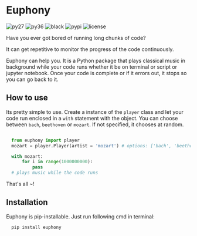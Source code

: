 # Euphony

![py27](https://img.shields.io/badge/python-2.7-brightgreen)
![py36](https://img.shields.io/badge/python-3.6%2B-brightgreen)
![black](https://img.shields.io/badge/black--white)
![pypi](https://img.shields.io/badge/pypi-v0.0.7-blue)
![license](https://img.shields.io/badge/license-MIT-white)

Have you ever got bored of running long chunks of code? 

It can get repetitive to monitor the progress of the code continuously.

Euphony can help you. It is a Python package that plays classical 
music in background while your code runs whether it be on terminal 
or script or jupyter notebook. Once your code is complete
or if it errors out, it stops so you can go back to it. 

## How to use

Its pretty simple to use. Create a instance of the `player` class and let your code run enclosed 
in a `with` statement with the object. You can choose between `bach`, `beethoven`
or `mozart`. If not specified, it chooses at random. 

``` python

  from euphony import player
  mozart = player.Player(artist = 'mozart') # options: ['bach', 'beethoven']

  with mozart:
      for i in range(1000000000):
          pass
  # plays music while the code runs
```

That's all ~!

## Installation

Euphony is pip-installable. Just run following cmd in terminal:

``` bash
  pip install euphony
```
